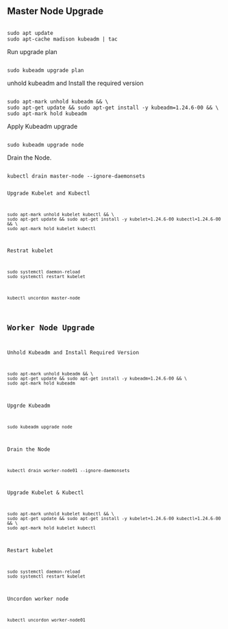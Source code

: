 ## Master Node Upgrade
<code>
sudo apt update
sudo apt-cache madison kubeadm | tac
</code>

Run upgrade plan

<code>
sudo kubeadm upgrade plan
</code>

unhold kubeadm and Install the required version

<code>
sudo apt-mark unhold kubeadm && \
sudo apt-get update && sudo apt-get install -y kubeadm=1.24.6-00 && \
sudo apt-mark hold kubeadm
</code>

Apply Kubeadm upgrade

<code>
sudo kubeadm upgrade node
</code>

Drain the Node.

<code>
kubectl drain master-node --ignore-daemonsets

Upgrade Kubelet and Kubectl

<code>
sudo apt-mark unhold kubelet kubectl && \
sudo apt-get update && sudo apt-get install -y kubelet=1.24.6-00 kubectl=1.24.6-00 && \
sudo apt-mark hold kubelet kubectl
</code>

Restrat kubelet

<code>
sudo systemctl daemon-reload
sudo systemctl restart kubelet
</code>

<code>
kubectl uncordon master-node
</code>

## Worker Node Upgrade

Unhold Kubeadm and Install Required Version

<code>
sudo apt-mark unhold kubeadm && \
sudo apt-get update && sudo apt-get install -y kubeadm=1.24.6-00 && \
sudo apt-mark hold kubeadm
</code>

Upgrde Kubeadm

<code>
sudo kubeadm upgrade node
</code>

Drain the Node

<code>
kubectl drain worker-node01 --ignore-daemonsets
</code>

Upgrade Kubelet & Kubectl

<code>
sudo apt-mark unhold kubelet kubectl && \
sudo apt-get update && sudo apt-get install -y kubelet=1.24.6-00 kubectl=1.24.6-00 && \
sudo apt-mark hold kubelet kubectl
</code>

Restart kubelet

<code>
sudo systemctl daemon-reload
sudo systemctl restart kubelet
</code>

Uncordon worker node

<code>
kubectl uncordon worker-node01
</code>

